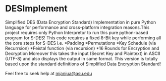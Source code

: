 # DESImplement
Simplified DES (Data Encryption Standard) Implementation in pure Python language for performance and 
cross-platform integration reasons.This project requires only Python Interpretor to run this pure 
python-based program for S-DES!
This code requires a fixed 8-Bit key while performing all the core steps for S-DES i.e.
*Padding
*Permutations
*Key Schedule (via Recurrsion)
*Feistal function (via recursion)
*16 Rounds for Encryption and Decryption
Moreover this takes the input (Secret Key and Plaintext) in ASCII (UTF-8) and also displays the output 
in same format. This version is totally based upon the standard definitions of Simplified Data Encryption
Standard!

Feel free to seek help at mjanjua@asu.edu
